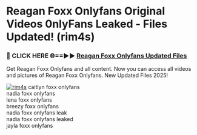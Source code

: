 # Reagan Foxx Onlyfans Original Videos 0nlyFans Leaked - Files Updated! (rim4s)

<h3>🔴 CLICK HERE 🌐==►► <a href="https://tinyurl.com/2wckxsce" rel="nofollow">Reagan Foxx Onlyfans Updated Files</a></h3>

Get Reagan Foxx Onlyfans and all content. Now you can access all videos and pictures of Reagan Foxx Onlyfans. New Updated Files 2025!

[![rim4s](https://i.imgur.com/AFduVYN.gif)](https://tinyurl.com/2wckxsce)
caitlyn foxx onlyfans<br>
nadia foxx onlyfans<br>
lena foxx onlyfans<br>
breezy foxx onlyfans<br>
nadia foxx onlyfans leak<br>
nadia foxx onlyfans leaked<br>
jayla foxx onlyfans